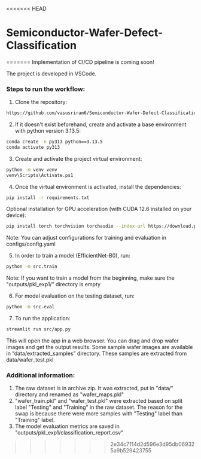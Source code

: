 <<<<<<< HEAD
# Semiconductor-Wafer-Defect-Classification
=======
Implementation of CI/CD pipeline is coming soon!

The project is developed in VSCode.

### Steps to run the workflow:

1. Clone the repository: 
```bash
https://github.com/vasusriram6/Semiconductor-Wafer-Defect-Classification/tree/master 
```

2. If it doesn't exist beforehand, create and activate a base environment with python version 3.13.5:

```bash
conda create -n py313 python==3.13.5
conda activate py313
```
3. Create and activate the project virtual environment:
```bash
python -m venv venv
venv\Scripts\Activate.ps1
```
4. Once the virtual environment is activated, install the dependencies:
```bash
pip install -r requirements.txt
```
Optional installation for GPU acceleration (with CUDA 12.6 installed on your device):

```bash
pip install torch torchvision torchaudio --index-url https://download.pytorch.org/whl/cu126
```
Note: You can adjust configurations for training and evaluation in configs/config.yaml

5. In order to train a model (EfficientNet-B0), run:
```bash
python -m src.train
```
Note: If you want to train a model from the beginning, make sure the "outputs/pkl_exp1/" directory is empty 

6. For model evaluation on the testing dataset, run:
```bash
python -m src.eval
```
7. To run the application:
```bash
streamlit run src/app.py
```
This will open the app in a web browser. You can drag and drop wafer images and get the output results. Some sample wafer images are available in “data/extracted_samples” directory. These samples are extracted from data/wafer_test.pkl

### Additional information:
1. The raw dataset is in archive.zip. It was extracted, put in "data/" directory and renamed as "wafer_maps.pkl"
2. "wafer_train.pkl" and "wafer_test.pkl" were extracted based on split label "Testing" and "Training" in the raw dataset. The reason for the swap is because there were more samples with "Testing" label than "Training" label.
3. The model evaluation metrics are saved in "outputs/pkl_exp1/classification_report.csv"
>>>>>>> 2e34c7114d2d596e3d95db069325a9b529423755
